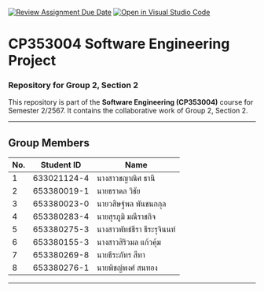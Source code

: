 [![Review Assignment Due Date](https://classroom.github.com/assets/deadline-readme-button-22041afd0340ce965d47ae6ef1cefeee28c7c493a6346c4f15d667ab976d596c.svg)](https://classroom.github.com/a/Bwpk2ByU)
[![Open in Visual Studio Code](https://classroom.github.com/assets/open-in-vscode-2e0aaae1b6195c2367325f4f02e2d04e9abb55f0b24a779b69b11b9e10269abc.svg)](https://classroom.github.com/online_ide?assignment_repo_id=17427858&assignment_repo_type=AssignmentRepo)


# **CP353004 Software Engineering Project**  
### **Repository for Group 2, Section 2**

This repository is part of the **Software Engineering (CP353004)** course for Semester 2/2567. It contains the collaborative work of Group 2, Section 2.

---

## **Group Members**
| No. | Student ID  | Name                             |
|-----|-------------|----------------------------------|
| 1   | 633021124-4 | นางสาวชญาณิศ ธานี                |
| 2   | 653380019-1 | นายธราดล วิชัย                   |
| 3   | 653380023-0 | นายวสิษฐ์พล พันชนกกุล             |
| 4   | 653380283-4 | นายสุรภูมิ มณีราชกิจ              |
| 5   | 653380275-3 | นางสาวพัทธ์ธีรา ธีระรุจินนท์       |
| 6   | 653380155-3 | นางสาวสิริวมล แก้วคุ้ม            |
| 7   | 653380269-8 | นายธีระภัทร สีทา                  |
| 8   | 653380276-1 | นายพิชญ์พงศ์ สนทอง               |

---
